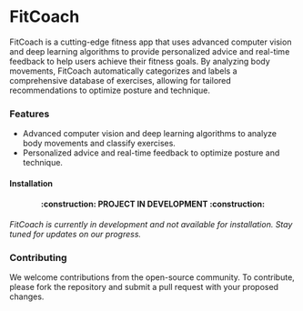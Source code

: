 # FitCoach

FitCoach is a cutting-edge fitness app that uses advanced computer vision and deep learning algorithms to provide personalized advice and real-time feedback to help users achieve their fitness goals. By analyzing body movements, FitCoach automatically categorizes and labels a comprehensive database of exercises, allowing for tailored recommendations to optimize posture and technique.

### Features

* Advanced computer vision and deep learning algorithms to analyze body movements and classify exercises.
* Personalized advice and real-time feedback to optimize posture and technique.

#### Installation

<h4 align="center">
:construction: PROJECT IN DEVELOPMENT :construction:
</h4>

*FitCoach is currently in development and not available for installation. Stay tuned for updates on our progress.*

### Contributing

We welcome contributions from the open-source community. To contribute, please fork the repository and submit a pull request with your proposed changes.


